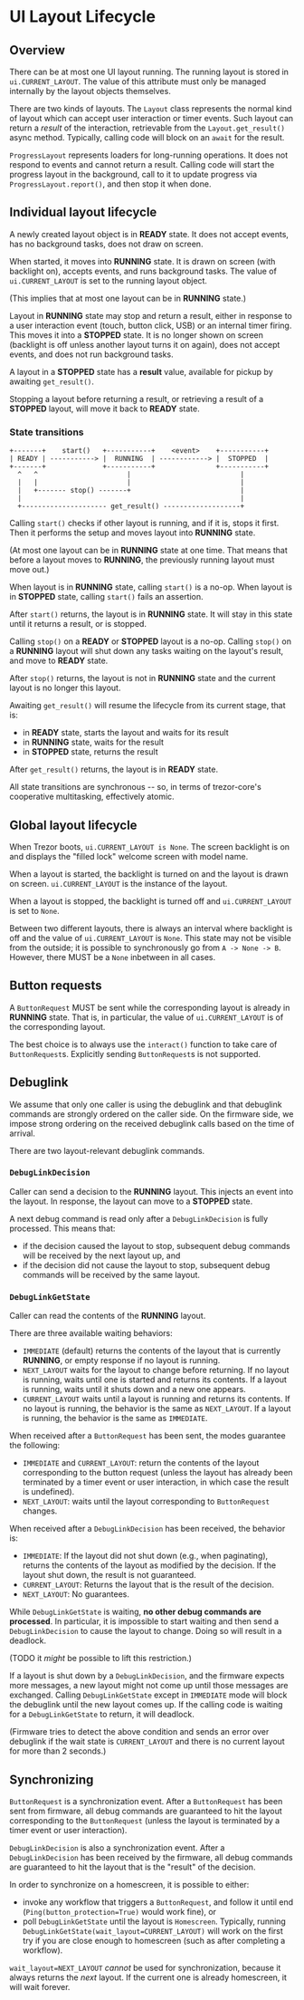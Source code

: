# UI Layout Lifecycle

## Overview

There can be at most one UI layout running. The running layout is stored in
`ui.CURRENT_LAYOUT`. The value of this attribute must only be managed internally by the
layout objects themselves.

There are two kinds of layouts. The `Layout` class represents the normal kind of layout
which can accept user interaction or timer events. Such layout can return a _result_
of the interaction, retrievable from the `Layout.get_result()` async method. Typically,
calling code will block on an `await` for the result.

`ProgressLayout` represents loaders for long-running operations. It does not respond to
events and cannot return a result. Calling code will start the progress layout in the
background, call to it to update progress via `ProgressLayout.report()`, and then stop
it when done.

## Individual layout lifecycle

A newly created layout object is in **READY** state. It does not accept events, has no
background tasks, does not draw on screen.

When started, it moves into **RUNNING** state. It is drawn on screen (with backlight
on), accepts events, and runs background tasks. The value of `ui.CURRENT_LAYOUT` is set
to the running layout object.

(This implies that at most one layout can be in **RUNNING** state.)

Layout in **RUNNING** state may stop and return a result, either in response to a user
interaction event (touch, button click, USB) or an internal timer firing. This moves it
into a **STOPPED** state. It is no longer shown on screen (backlight is off unless
another layout turns it on again), does not accept events, and does not run background
tasks.

A layout in a **STOPPED** state has a **result** value, available for pickup by awaiting
`get_result()`.

Stopping a layout before returning a result, or retrieving a result of a **STOPPED**
layout, will move it back to **READY** state.

### State transitions

```
+-------+    start()   +-----------+    <event>    +-----------+
| READY | -----------> |  RUNNING  | ------------> |  STOPPED  |
+-------+              +-----------+               +-----------+
  ^   ^                      |                           |
  |   |                      |                           |
  |   +------- stop() -------+                           |
  |                                                      |
  +--------------------- get_result() -------------------+
```

Calling `start()` checks if other layout is running, and if it is, stops it first. Then
it performs the setup and moves layout into **RUNNING** state.

(At most one layout can be in **RUNNING** state at one time. That means that before
a layout moves to **RUNNING**, the previously running layout must move out.)

When layout is in **RUNNING** state, calling `start()` is a no-op. When layout is in
**STOPPED** state, calling `start()` fails an assertion.

After `start()` returns, the layout is in **RUNNING** state. It will stay in this state
until it returns a result, or is stopped.

Calling `stop()` on a **READY** or **STOPPED** layout is a no-op. Calling `stop()` on a
**RUNNING** layout will shut down any tasks waiting on the layout's result, and move to
**READY** state.

After `stop()` returns, the layout is not in **RUNNING** state and the current layout is
no longer this layout.

Awaiting `get_result()` will resume the lifecycle from its current stage, that is:

* in **READY** state, starts the layout and waits for its result
* in **RUNNING** state, waits for the result
* in **STOPPED** state, returns the result

After `get_result()` returns, the layout is in **READY** state.

All state transitions are synchronous -- so, in terms of trezor-core's cooperative
multitasking, effectively atomic.

## Global layout lifecycle

When Trezor boots, `ui.CURRENT_LAYOUT is None`. The screen backlight is on and displays
the "filled lock" welcome screen with model name.

When a layout is started, the backlight is turned on and the layout is drawn on screen.
`ui.CURRENT_LAYOUT` is the instance of the layout.

When a layout is stopped, the backlight is turned off and `ui.CURRENT_LAYOUT` is set to
`None`.

Between two different layouts, there is always an interval where backlight is off and
the value of `ui.CURRENT_LAYOUT` is `None`. This state may not be visible from the
outside; it is possible to synchronously go from `A -> None -> B`. However, there MUST
be a `None` inbetween in all cases.

## Button requests

A `ButtonRequest` MUST be sent while the corresponding layout is already in **RUNNING**
state. That is, in particular, the value of `ui.CURRENT_LAYOUT` is of the corresponding
layout.

The best choice is to always use the `interact()` function to take care of
`ButtonRequest`s. Explicitly sending `ButtonRequest`s is not supported.

## Debuglink

We assume that only one caller is using the debuglink and that debuglink commands are
strongly ordered on the caller side. On the firmware side, we impose strong ordering on
the received debuglink calls based on the time of arrival.

There are two layout-relevant debuglink commands.

### `DebugLinkDecision`

Caller can send a decision to the **RUNNING** layout. This injects an event into the
layout. In response, the layout can move to a **STOPPED** state.

A next debug command is read only after a `DebugLinkDecision` is fully processed. This
means that:

* if the decision caused the layout to stop, subsequent debug commands will be received
  by the next layout up, and
* if the decision did not cause the layout to stop, subsequent debug commands will be
  received by the same layout.

### `DebugLinkGetState`

Caller can read the contents of the **RUNNING** layout.

There are three available waiting behaviors:

* `IMMEDIATE` (default) returns the contents of the layout that is currently
  **RUNNING**, or empty response if no layout is running.
* `NEXT_LAYOUT` waits for the layout to change before returning. If no layout is
  running, waits until one is started and returns its contents. If a layout is running,
  waits until it shuts down and a new one appears.
* `CURRENT_LAYOUT` waits until a layout is running and returns its contents. If no
  layout is running, the behavior is the same as `NEXT_LAYOUT`. If a layout is running,
  the behavior is the same as `IMMEDIATE`.

When received after a `ButtonRequest` has been sent, the modes guarantee the following:

* `IMMEDIATE` and `CURRENT_LAYOUT`: return the contents of the layout corresponding to
  the button request (unless the layout has already been terminated by a timer event or
  user interaction, in which case the result is undefined).
* `NEXT_LAYOUT`: waits until the layout corresponding to `ButtonRequest` changes.

When received after a `DebugLinkDecision` has been received, the behavior is:

* `IMMEDIATE`: If the layout did not shut down (e.g., when paginating), returns the
  contents of the layout as modified by the decision. If the layout shut down, the
  result is not guaranteed.
* `CURRENT_LAYOUT`: Returns the layout that is the result of the decision.
* `NEXT_LAYOUT`: No guarantees.

While `DebugLinkGetState` is waiting, **no other debug commands are processed**. In
particular, it is impossible to start waiting and then send a `DebugLinkDecision` to
cause the layout to change. Doing so will result in a deadlock.

(TODO it _might_ be possible to lift this restriction.)

If a layout is shut down by a `DebugLinkDecision`, and the firmware expects more
messages, a new layout might not come up until those messages are exchanged. Calling
`DebugLinkGetState` except in `IMMEDIATE` mode will block the debuglink until the new
layout comes up. If the calling code is waiting for a `DebugLinkGetState` to return, it
will deadlock.

(Firmware tries to detect the above condition and sends an error over debuglink if the
wait state is `CURRENT_LAYOUT` and there is no current layout for more than 2 seconds.)

## Synchronizing

`ButtonRequest` is a synchronization event. After a `ButtonRequest` has been sent from
firmware, all debug commands are guaranteed to hit the layout corresponding to the
`ButtonRequest` (unless the layout is terminated by a timer event or user interaction).

`DebugLinkDecision` is also a synchronization event. After a `DebugLinkDecision` has
been received by the firmware, all debug commands are guaranteed to hit the layout
that is the "result" of the decision.

In order to synchronize on a homescreen, it is possible to either:

* invoke any workflow that triggers a `ButtonRequest`, and follow it until end
  (`Ping(button_protection=True)` would work fine), or
* poll `DebugLinkGetState` until the layout is `Homescreen`. Typically, running
  `DebugLinkGetState(wait_layout=CURRENT_LAYOUT)` will work on the first try if you are
  close enough to homescreen (such as after completing a workflow).

`wait_layout=NEXT_LAYOUT` _cannot_ be used for synchronization, because it always
returns the _next_ layout. If the current one is already homescreen, it will wait
forever.
